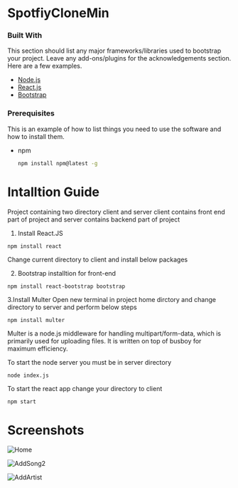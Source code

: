 # SpotfiyCloneMin



### Built With

This section should list any major frameworks/libraries used to bootstrap your project. Leave any add-ons/plugins for the acknowledgements section. Here are a few examples.

* [Node.js](https://nodejs.org/)
* [React.js](https://reactjs.org/)
* [Bootstrap](https://getbootstrap.com)


### Prerequisites

This is an example of how to list things you need to use the software and how to install them.
* npm
  ```sh
  npm install npm@latest -g
  ``` 
# Intalltion Guide


Project containing two directory client and server
client contains front end part of project and server contains backend part of project

1. Install React.JS

```sh
npm install react
``` 

Change current directory to client and install below packages

2. Bootstrap installtion for front-end

```
npm install react-bootstrap bootstrap
```

3.Install Multer 
Open new terminal in project home dirctory and change directory to server and perform below steps 

```
npm install multer
```

Multer is a node.js middleware for handling multipart/form-data, which is primarily used for uploading files. It is written on top of busboy for maximum efficiency.

To start the node server you must be in server directory 

```
node index.js
```

To start the react app change your directory to client 

```
npm start
```


# Screenshots


![Home](https://user-images.githubusercontent.com/91950788/176590673-9833c1b9-d3f4-481b-bf39-13b443a7e177.png)

![AddSong2](https://user-images.githubusercontent.com/91950788/176590733-d0d5b1bb-c380-4087-a989-15ba42c11d3d.png)

![AddArtist](https://user-images.githubusercontent.com/91950788/176590756-9b142b43-813e-482f-908b-728fd2b19f24.png)
